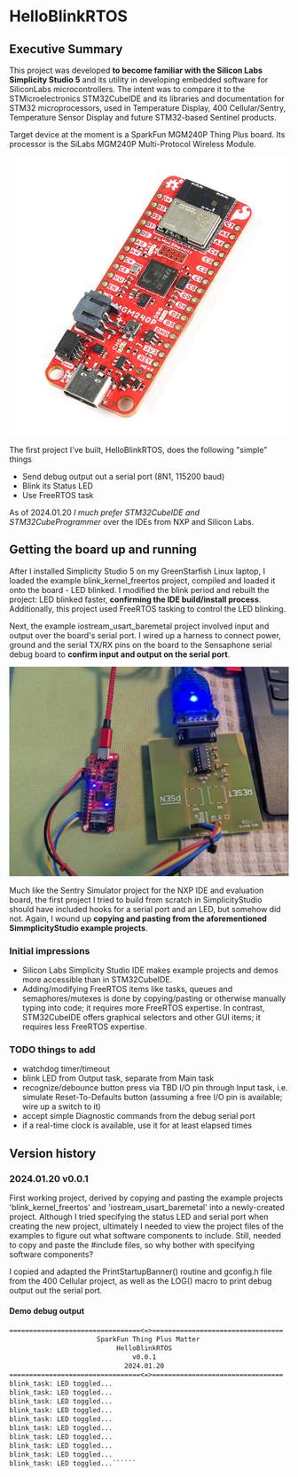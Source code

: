 # HelloBlinkRTOS

## Executive Summary
This project was developed <b>to become familiar with the Silicon Labs Simplicity Studio 5</b> and its utility in developing embedded software for SiliconLabs microcontrollers. The intent was to compare it to the STMicroelectronics STM32CubeIDE and its libraries and documentation for STM32 microprocessors, used in Temperature Display, 400 Cellular/Sentry, Temperature Sensor Display and future STM32-based Sentinel products.

Target device at the moment is a SparkFun MGM240P Thing Plus board. Its processor is the SiLabs MGM240P Multi-Protocol Wireless Module.

<img src="MGM240P_Thing_Plus.jpg" alt="SparkFun MGM240P Thing Plus" />

The first project I've built, HelloBlinkRTOS, does the following "simple" things
- Send debug output out a serial port (8N1, 115200 baud)
- Blink its Status LED
- Use FreeRTOS task

As of 2024.01.20 *I much prefer STM32CubeIDE and STM32CubeProgrammer* over the IDEs from NXP and Silicon Labs.

## Getting the board up and running

After I installed Simplicity Studio 5 on my GreenStarfish Linux laptop, I loaded the example blink_kernel_freertos project, compiled and loaded it onto the board - LED blinked. I modified the blink period and rebuilt the project: LED blinked faster, **confirming the IDE build/install process**. Additionally, this project used FreeRTOS tasking to control the LED blinking.

Next, the example iostream_usart_baremetal project involved input and output over the board's serial port. I wired up a harness to connect power, ground and the serial TX/RX pins on the board to the Sensaphone serial debug board to **confirm input and output on the serial port**.

<img src="20240120 SparkFun ThingPlusMatter HelloBlinkRTOS.jpg" alt="Sentry Simulator hooked up" />


Much like the Sentry Simulator project for the NXP IDE and evaluation board, the first project I tried to build from scratch in SimplicityStudio should have included hooks for a serial port and an LED, but somehow did not. Again, I wound up **copying and pasting from the aforementioned SimmplicityStudio example projects**.


### Initial impressions
- Silicon Labs Simplicity Studio IDE makes example projects and demos more accessible than in STM32CubeIDE.
- Adding/modifying FreeRTOS items like tasks, queues and semaphores/mutexes is done by copying/pasting or otherwise manually typing into code; it requires more FreeRTOS expertise. In contrast, STM32CubeIDE offers graphical selectors and other GUI items; it requires less FreeRTOS expertise.


### TODO things to add
- watchdog timer/timeout
- blink LED from Output task, separate from Main task
- recognize/debounce button press via TBD I/O pin through Input task, i.e. simulate Reset-To-Defaults button (assuming a free I/O pin is available; wire up a switch to it)
- accept simple Diagnostic commands from the debug serial port
- if a real-time clock is available, use it for at least elapsed times

## Version history
### 2024.01.20 v0.0.1
First working project, derived by copying and pasting the example projects 'blink_kernel_freertos' and 'iostream_usart_baremetal' into a newly-created project. Although I tried specifying the status LED and serial port when creating the new project, ultimately I needed to view the project files of the examples to figure out what software components to include. Still, needed to copy and paste the #include files, so why bother with specifying software components?

I copied and adapted the PrintStartupBanner() routine and gconfig.h file from the 400 Cellular project, as well as the LOG() macro to print debug output out the serial port.

#### Demo debug output
``````
=================================<=>=================================
                      SparkFun Thing Plus Matter                     
                           HelloBlinkRTOS                            
                               v0.0.1 
                             2024.01.20   
=================================<=>=================================
blink_task: LED toggled...
blink_task: LED toggled...
blink_task: LED toggled...
blink_task: LED toggled...
blink_task: LED toggled...
blink_task: LED toggled...
blink_task: LED toggled...
blink_task: LED toggled...
blink_task: LED toggled...
blink_task: LED toggled...``````

